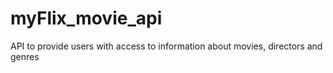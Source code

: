 # myFlix_movie_api
 API to provide users with access to information about movies, directors and genres
